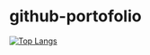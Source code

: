 # github-portofolio
[![Top Langs](https://github-readme-stats.vercel.app/api/top-langs/?username=naslinathmar)](https://github.com/anuraghazra/github-readme-stats)
